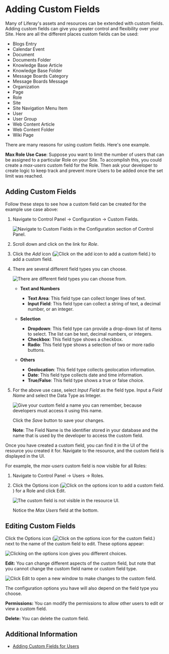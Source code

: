 # Adding Custom Fields

Many of Liferay's assets and resources can be extended with custom fields. Adding custom fields can give you greater control and flexibility over your Site. Here are all the different places custom fields can be used:

* Blogs Entry
* Calendar Event
* Document
* Documents Folder
* Knowledge Base Article
* Knowledge Base Folder
* Message Boards Category
* Message Boards Message
* Organization
* Page
* Role
* Site
* Site Navigation Menu Item
* User
* User Group
* Web Content Article
* Web Content Folder
* Wiki Page

There are many reasons for using custom fields. Here's one example. 

**Max Role Use Case**: Suppose you want to limit the number of users that can be assigned to a particular Role on your Site. To accomplish this, you could create a *max-users* custom field for the Role. Then ask your developer to create logic to keep track and prevent more Users to be added once the set limit was reached.

## Adding Custom Fields

Follow these steps to see how a custom field can be created for the example use case above:

1. Navigate to Control Panel → Configuration → Custom Fields.

    ![Navigate to Custom Fields in the Configuration section of Control Panel.](adding-custom-fields/images/01.png)

1. Scroll down and click on the link for *Role*.

1. Click the *Add* icon (![Click on the add icon to add a custom field.](../../images/icon-add.png)) to add a custom field.

1. There are several different field types you can choose.

    ![There are different field types you can choose from.](adding-custom-fields/images/02.png)

    * **Text and Numbers**
        * **Text Area**: This field type can collect longer lines of text.
        * **Input Field**: This field type can collect a string of text, a decimal number, or an integer. 

    * **Selection**
        * **Dropdown**: This field type can provide a drop-down list of items to select. The list can be text, decimal numbers, or integers.
        * **Checkbox**: This field type shows a checkbox.
        * **Radio**: This field type shows a selection of two or more radio buttons.

    * **Others**
        * **Geolocation**: This field type collects geolocation information.
        * **Date**: This field type collects date and time information.
        * **True/False**: This field type shows a true or false choice. 

1. For the above use case, select *Input Field* as the field type. Input a *Field Name* and select the Data Type as Integer.

    ![Give your custom field a name you can remember, because developers must access it using this name.](adding-custom-fields/images/03.png)

    Click the *Save* button to save your changes.

    **Note**: The Field Name is the identifier stored in your database and the name that is used by the developer to access the custom field. 

Once you have created a custom field, you can find it in the UI of the resource you created it for. Navigate to the resource, and the custom field is displayed in the UI.

For example, the *max-users* custom field is now visible for all Roles:

1. Navigate to Control Panel → Users → Roles.

1. Click the Options icon (![Click on the options icon to add a custom field.](../../images/icon-options.png)) for a Role and click Edit. 

    ![The custom field is not visible in the resource UI.](adding-custom-fields/images/04.png)

    Notice the *Max Users* field at the bottom.

## Editing Custom Fields

Click the Options icon (![Click on the options icon for the custom field.](../../images/icon-options.png)) next to the name of the custom field to edit. These options appear:

![Clicking on the options icon gives you different choices.](adding-custom-fields/images/05.png)

**Edit:** You can change different aspects of the custom field, but note that you cannot change the custom field name or custom field type.

![Click Edit to open a new window to make changes to the custom field.](adding-custom-fields/images/06.png)

The configuration options you have will also depend on the field type you choose.

**Permissions:** You can modify the permissions to allow other users to edit or view a custom field.

**Delete:** You can delete the custom field.

## Additional Information

* [Adding Custom Fields for Users](../../users-and-permissions/devops/adding-custom-fields-to-users.md)

